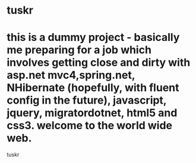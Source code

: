 tuskr
=====
this is a dummy project - basically me preparing for a job which involves getting close and dirty with asp.net mvc4,spring.net, NHibernate (hopefully, with fluent config in the future), javascript, jquery, migratordotnet, html5 and css3. welcome to the world wide web.
=====
tuskr
